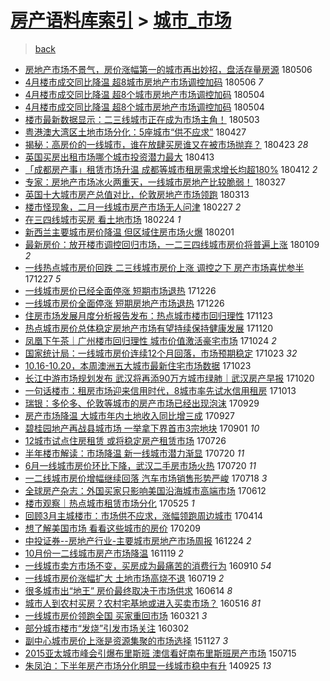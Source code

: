 [房产语料库索引](../../README.md)  > [城市_市场](城市_市场.md)
====
> [back](../README.md)

- [房地产市场不景气，房价涨幅第一的城市再出妙招，盘活存量房源](http://jkwz.applinzi.com/ittc/7099919263244747786.html#%E6%88%BF%E5%9C%B0%E4%BA%A7%E5%B8%82%E5%9C%BA%E4%B8%8D%E6%99%AF%E6%B0%94%EF%BC%8C%E6%88%BF%E4%BB%B7%E6%B6%A8%E5%B9%85%E7%AC%AC%E4%B8%80%E7%9A%84%E5%9F%8E%E5%B8%82%E5%86%8D%E5%87%BA%E5%A6%99%E6%8B%9B%EF%BC%8C%E7%9B%98%E6%B4%BB%E5%AD%98%E9%87%8F%E6%88%BF%E6%BA%90) 180506  
- [4月楼市成交同比降温 超8城市房地产市场调控加码](http://jkwz.applinzi.com/ittc/7099901847949280267.html#4%E6%9C%88%E6%A5%BC%E5%B8%82%E6%88%90%E4%BA%A4%E5%90%8C%E6%AF%94%E9%99%8D%E6%B8%A9+%E8%B6%858%E5%9F%8E%E5%B8%82%E6%88%BF%E5%9C%B0%E4%BA%A7%E5%B8%82%E5%9C%BA%E8%B0%83%E6%8E%A7%E5%8A%A0%E7%A0%81) 180506 *7* 
- [4月楼市成交同比降温 超8个城市房地产市场调控加码](http://jkwz.applinzi.com/ittc/7099274280724595718.html#4%E6%9C%88%E6%A5%BC%E5%B8%82%E6%88%90%E4%BA%A4%E5%90%8C%E6%AF%94%E9%99%8D%E6%B8%A9+%E8%B6%858%E4%B8%AA%E5%9F%8E%E5%B8%82%E6%88%BF%E5%9C%B0%E4%BA%A7%E5%B8%82%E5%9C%BA%E8%B0%83%E6%8E%A7%E5%8A%A0%E7%A0%81) 180504  
- [4月楼市成交同比降温 超8个城市房地产市场调控加码](http://jkwz.applinzi.com/ittc/7099258843798438918.html#4%E6%9C%88%E6%A5%BC%E5%B8%82%E6%88%90%E4%BA%A4%E5%90%8C%E6%AF%94%E9%99%8D%E6%B8%A9+%E8%B6%858%E4%B8%AA%E5%9F%8E%E5%B8%82%E6%88%BF%E5%9C%B0%E4%BA%A7%E5%B8%82%E5%9C%BA%E8%B0%83%E6%8E%A7%E5%8A%A0%E7%A0%81) 180504  
- [楼市最新数据显示：二三线城市正在成为市场主角！](http://jkwz.applinzi.com/ittc/7098925507985015818.html#%E6%A5%BC%E5%B8%82%E6%9C%80%E6%96%B0%E6%95%B0%E6%8D%AE%E6%98%BE%E7%A4%BA%EF%BC%9A%E4%BA%8C%E4%B8%89%E7%BA%BF%E5%9F%8E%E5%B8%82%E6%AD%A3%E5%9C%A8%E6%88%90%E4%B8%BA%E5%B8%82%E5%9C%BA%E4%B8%BB%E8%A7%92%EF%BC%81) 180503  
- [粤港澳大湾区土地市场分化：5座城市“供不应求”](http://jkwz.applinzi.com/ittc/7096742440734295051.html#%E7%B2%A4%E6%B8%AF%E6%BE%B3%E5%A4%A7%E6%B9%BE%E5%8C%BA%E5%9C%9F%E5%9C%B0%E5%B8%82%E5%9C%BA%E5%88%86%E5%8C%96%EF%BC%9A5%E5%BA%A7%E5%9F%8E%E5%B8%82%E2%80%9C%E4%BE%9B%E4%B8%8D%E5%BA%94%E6%B1%82%E2%80%9D) 180427  
- [揭秘：高房价的一线城市，谁在放肆买房谁又在被市场抛弃？](http://jkwz.applinzi.com/ittc/7095183400157840391.html#%E6%8F%AD%E7%A7%98%EF%BC%9A%E9%AB%98%E6%88%BF%E4%BB%B7%E7%9A%84%E4%B8%80%E7%BA%BF%E5%9F%8E%E5%B8%82%EF%BC%8C%E8%B0%81%E5%9C%A8%E6%94%BE%E8%82%86%E4%B9%B0%E6%88%BF%E8%B0%81%E5%8F%88%E5%9C%A8%E8%A2%AB%E5%B8%82%E5%9C%BA%E6%8A%9B%E5%BC%83%EF%BC%9F) 180423 *28* 
- [英国买房出租市场哪个城市投资潜力最大](http://jkwz.applinzi.com/ittc/7091417418943693831.html#%E8%8B%B1%E5%9B%BD%E4%B9%B0%E6%88%BF%E5%87%BA%E7%A7%9F%E5%B8%82%E5%9C%BA%E5%93%AA%E4%B8%AA%E5%9F%8E%E5%B8%82%E6%8A%95%E8%B5%84%E6%BD%9C%E5%8A%9B%E6%9C%80%E5%A4%A7) 180413  
- [「成都房产事」租赁市场升温 成都等城市租房需求增长均超180%](http://jkwz.applinzi.com/ittc/7091053457895326726.html#%E3%80%8C%E6%88%90%E9%83%BD%E6%88%BF%E4%BA%A7%E4%BA%8B%E3%80%8D%E7%A7%9F%E8%B5%81%E5%B8%82%E5%9C%BA%E5%8D%87%E6%B8%A9+%E6%88%90%E9%83%BD%E7%AD%89%E5%9F%8E%E5%B8%82%E7%A7%9F%E6%88%BF%E9%9C%80%E6%B1%82%E5%A2%9E%E9%95%BF%E5%9D%87%E8%B6%85180%25) 180412 *2* 
- [专家：房地产市场冰火两重天，一线城市房地产比较脆弱！](http://jkwz.applinzi.com/ittc/7085215601545184272.html#%E4%B8%93%E5%AE%B6%EF%BC%9A%E6%88%BF%E5%9C%B0%E4%BA%A7%E5%B8%82%E5%9C%BA%E5%86%B0%E7%81%AB%E4%B8%A4%E9%87%8D%E5%A4%A9%EF%BC%8C%E4%B8%80%E7%BA%BF%E5%9F%8E%E5%B8%82%E6%88%BF%E5%9C%B0%E4%BA%A7%E6%AF%94%E8%BE%83%E8%84%86%E5%BC%B1%EF%BC%81) 180327  
- [英国十大城市房产总值对比，伦敦房地产市场领跑](http://jkwz.applinzi.com/ittc/7079899524191749127.html#%E8%8B%B1%E5%9B%BD%E5%8D%81%E5%A4%A7%E5%9F%8E%E5%B8%82%E6%88%BF%E4%BA%A7%E6%80%BB%E5%80%BC%E5%AF%B9%E6%AF%94%EF%BC%8C%E4%BC%A6%E6%95%A6%E6%88%BF%E5%9C%B0%E4%BA%A7%E5%B8%82%E5%9C%BA%E9%A2%86%E8%B7%91) 180313  
- [楼市怪现象，二月一线城市房产市场无人问津](http://jkwz.applinzi.com/ittc/7075103601267835915.html#%E6%A5%BC%E5%B8%82%E6%80%AA%E7%8E%B0%E8%B1%A1%EF%BC%8C%E4%BA%8C%E6%9C%88%E4%B8%80%E7%BA%BF%E5%9F%8E%E5%B8%82%E6%88%BF%E4%BA%A7%E5%B8%82%E5%9C%BA%E6%97%A0%E4%BA%BA%E9%97%AE%E6%B4%A5) 180227 *2* 
- [在三四线城市买房  看土地市场](http://jkwz.applinzi.com/ittc/7073574986411672582.html#%E5%9C%A8%E4%B8%89%E5%9B%9B%E7%BA%BF%E5%9F%8E%E5%B8%82%E4%B9%B0%E6%88%BF++%E7%9C%8B%E5%9C%9F%E5%9C%B0%E5%B8%82%E5%9C%BA) 180224 *1* 
- [新西兰主要城市房价降温 但区域住房市场火爆](http://jkwz.applinzi.com/ittc/7065037900071044112.html#%E6%96%B0%E8%A5%BF%E5%85%B0%E4%B8%BB%E8%A6%81%E5%9F%8E%E5%B8%82%E6%88%BF%E4%BB%B7%E9%99%8D%E6%B8%A9+%E4%BD%86%E5%8C%BA%E5%9F%9F%E4%BD%8F%E6%88%BF%E5%B8%82%E5%9C%BA%E7%81%AB%E7%88%86) 180201  
- [最新房价：放开楼市调控回归市场，一二三四线城市房价将普遍上涨](http://jkwz.applinzi.com/ittc/7056493636554851338.html#%E6%9C%80%E6%96%B0%E6%88%BF%E4%BB%B7%EF%BC%9A%E6%94%BE%E5%BC%80%E6%A5%BC%E5%B8%82%E8%B0%83%E6%8E%A7%E5%9B%9E%E5%BD%92%E5%B8%82%E5%9C%BA%EF%BC%8C%E4%B8%80%E4%BA%8C%E4%B8%89%E5%9B%9B%E7%BA%BF%E5%9F%8E%E5%B8%82%E6%88%BF%E4%BB%B7%E5%B0%86%E6%99%AE%E9%81%8D%E4%B8%8A%E6%B6%A8) 180109 *2* 
- [一线热点城市房价回跌 二三线城市房价上涨 调控之下 房产市场喜忧参半](http://jkwz.applinzi.com/ittc/7051569790861181969.html#%E4%B8%80%E7%BA%BF%E7%83%AD%E7%82%B9%E5%9F%8E%E5%B8%82%E6%88%BF%E4%BB%B7%E5%9B%9E%E8%B7%8C+%E4%BA%8C%E4%B8%89%E7%BA%BF%E5%9F%8E%E5%B8%82%E6%88%BF%E4%BB%B7%E4%B8%8A%E6%B6%A8+%E8%B0%83%E6%8E%A7%E4%B9%8B%E4%B8%8B+%E6%88%BF%E4%BA%A7%E5%B8%82%E5%9C%BA%E5%96%9C%E5%BF%A7%E5%8F%82%E5%8D%8A) 171227 *5* 
- [一线城市房价已经全面停涨 短期市场退热](http://jkwz.applinzi.com/ittc/7051356071816332305.html#%E4%B8%80%E7%BA%BF%E5%9F%8E%E5%B8%82%E6%88%BF%E4%BB%B7%E5%B7%B2%E7%BB%8F%E5%85%A8%E9%9D%A2%E5%81%9C%E6%B6%A8+%E7%9F%AD%E6%9C%9F%E5%B8%82%E5%9C%BA%E9%80%80%E7%83%AD) 171226  
- [一线城市房价全面停涨 短期房地产市场退热](http://jkwz.applinzi.com/ittc/7051314709720990736.html#%E4%B8%80%E7%BA%BF%E5%9F%8E%E5%B8%82%E6%88%BF%E4%BB%B7%E5%85%A8%E9%9D%A2%E5%81%9C%E6%B6%A8+%E7%9F%AD%E6%9C%9F%E6%88%BF%E5%9C%B0%E4%BA%A7%E5%B8%82%E5%9C%BA%E9%80%80%E7%83%AD) 171226  
- [住房市场发展月度分析报告发布：热点城市楼市回归理性](http://jkwz.applinzi.com/ittc/7039089400951079952.html#%E4%BD%8F%E6%88%BF%E5%B8%82%E5%9C%BA%E5%8F%91%E5%B1%95%E6%9C%88%E5%BA%A6%E5%88%86%E6%9E%90%E6%8A%A5%E5%91%8A%E5%8F%91%E5%B8%83%EF%BC%9A%E7%83%AD%E7%82%B9%E5%9F%8E%E5%B8%82%E6%A5%BC%E5%B8%82%E5%9B%9E%E5%BD%92%E7%90%86%E6%80%A7) 171123  
- [热点城市房价总体稳定房地产市场有望持续保持健康发展](http://jkwz.applinzi.com/ittc/7037968813503546385.html#%E7%83%AD%E7%82%B9%E5%9F%8E%E5%B8%82%E6%88%BF%E4%BB%B7%E6%80%BB%E4%BD%93%E7%A8%B3%E5%AE%9A%E6%88%BF%E5%9C%B0%E4%BA%A7%E5%B8%82%E5%9C%BA%E6%9C%89%E6%9C%9B%E6%8C%81%E7%BB%AD%E4%BF%9D%E6%8C%81%E5%81%A5%E5%BA%B7%E5%8F%91%E5%B1%95) 171120  
- [凤凰下午茶｜广州楼市回归理性 城市价值激活豪宅市场](http://jkwz.applinzi.com/ittc/7028123641001280529.html#%E5%87%A4%E5%87%B0%E4%B8%8B%E5%8D%88%E8%8C%B6%EF%BD%9C%E5%B9%BF%E5%B7%9E%E6%A5%BC%E5%B8%82%E5%9B%9E%E5%BD%92%E7%90%86%E6%80%A7+%E5%9F%8E%E5%B8%82%E4%BB%B7%E5%80%BC%E6%BF%80%E6%B4%BB%E8%B1%AA%E5%AE%85%E5%B8%82%E5%9C%BA) 171024 *2* 
- [国家统计局：一线城市房价连续12个月回落，市场预期稳定](http://jkwz.applinzi.com/ittc/7027582865892705297.html#%E5%9B%BD%E5%AE%B6%E7%BB%9F%E8%AE%A1%E5%B1%80%EF%BC%9A%E4%B8%80%E7%BA%BF%E5%9F%8E%E5%B8%82%E6%88%BF%E4%BB%B7%E8%BF%9E%E7%BB%AD12%E4%B8%AA%E6%9C%88%E5%9B%9E%E8%90%BD%EF%BC%8C%E5%B8%82%E5%9C%BA%E9%A2%84%E6%9C%9F%E7%A8%B3%E5%AE%9A) 171023 *32* 
- [10.16-10.20，本周澳洲五大城市最新住宅市场数据](http://jkwz.applinzi.com/ittc/7027580834679358481.html#10.16-10.20%EF%BC%8C%E6%9C%AC%E5%91%A8%E6%BE%B3%E6%B4%B2%E4%BA%94%E5%A4%A7%E5%9F%8E%E5%B8%82%E6%9C%80%E6%96%B0%E4%BD%8F%E5%AE%85%E5%B8%82%E5%9C%BA%E6%95%B0%E6%8D%AE) 171023  
- [长江中游市场规划发布 武汉将再添90万方城市绿肺｜武汉房产早报](http://jkwz.applinzi.com/ittc/7026457393171530769.html#%E9%95%BF%E6%B1%9F%E4%B8%AD%E6%B8%B8%E5%B8%82%E5%9C%BA%E8%A7%84%E5%88%92%E5%8F%91%E5%B8%83+%E6%AD%A6%E6%B1%89%E5%B0%86%E5%86%8D%E6%B7%BB90%E4%B8%87%E6%96%B9%E5%9F%8E%E5%B8%82%E7%BB%BF%E8%82%BA%EF%BD%9C%E6%AD%A6%E6%B1%89%E6%88%BF%E4%BA%A7%E6%97%A9%E6%8A%A5) 171020  
- [一句话楼市：租房市场迎来信用时代，8城市率先试水信用租房](http://jkwz.applinzi.com/ittc/7023914849246118928.html#%E4%B8%80%E5%8F%A5%E8%AF%9D%E6%A5%BC%E5%B8%82%EF%BC%9A%E7%A7%9F%E6%88%BF%E5%B8%82%E5%9C%BA%E8%BF%8E%E6%9D%A5%E4%BF%A1%E7%94%A8%E6%97%B6%E4%BB%A3%EF%BC%8C8%E5%9F%8E%E5%B8%82%E7%8E%87%E5%85%88%E8%AF%95%E6%B0%B4%E4%BF%A1%E7%94%A8%E7%A7%9F%E6%88%BF) 171013  
- [瑞银：多伦多、伦敦等城市的房产市场已经出现泡沫](http://jkwz.applinzi.com/ittc/7018662612802470928.html#%E7%91%9E%E9%93%B6%EF%BC%9A%E5%A4%9A%E4%BC%A6%E5%A4%9A%E3%80%81%E4%BC%A6%E6%95%A6%E7%AD%89%E5%9F%8E%E5%B8%82%E7%9A%84%E6%88%BF%E4%BA%A7%E5%B8%82%E5%9C%BA%E5%B7%B2%E7%BB%8F%E5%87%BA%E7%8E%B0%E6%B3%A1%E6%B2%AB) 170929  
- [房产市场降温 大城市年内土地收入同比增三成](http://jkwz.applinzi.com/ittc/7017983425833862160.html#%E6%88%BF%E4%BA%A7%E5%B8%82%E5%9C%BA%E9%99%8D%E6%B8%A9+%E5%A4%A7%E5%9F%8E%E5%B8%82%E5%B9%B4%E5%86%85%E5%9C%9F%E5%9C%B0%E6%94%B6%E5%85%A5%E5%90%8C%E6%AF%94%E5%A2%9E%E4%B8%89%E6%88%90) 170927  
- [碧桂园地产再战县城市场 一举拿下界首市3宗地块](http://jkwz.applinzi.com/ittc/7008345539287188497.html#%E7%A2%A7%E6%A1%82%E5%9B%AD%E5%9C%B0%E4%BA%A7%E5%86%8D%E6%88%98%E5%8E%BF%E5%9F%8E%E5%B8%82%E5%9C%BA+%E4%B8%80%E4%B8%BE%E6%8B%BF%E4%B8%8B%E7%95%8C%E9%A6%96%E5%B8%823%E5%AE%97%E5%9C%B0%E5%9D%97) 170901 *10* 
- [12城市试点住房租赁 或将稳定房产租赁市场](http://jkwz.applinzi.com/ittc/6992748472632345616.html#12%E5%9F%8E%E5%B8%82%E8%AF%95%E7%82%B9%E4%BD%8F%E6%88%BF%E7%A7%9F%E8%B5%81+%E6%88%96%E5%B0%86%E7%A8%B3%E5%AE%9A%E6%88%BF%E4%BA%A7%E7%A7%9F%E8%B5%81%E5%B8%82%E5%9C%BA) 170726  
- [半年楼市解读：市场降温 新一线城市潜力渐显](http://jkwz.applinzi.com/ittc/6992347453708567568.html#%E5%8D%8A%E5%B9%B4%E6%A5%BC%E5%B8%82%E8%A7%A3%E8%AF%BB%EF%BC%9A%E5%B8%82%E5%9C%BA%E9%99%8D%E6%B8%A9+%E6%96%B0%E4%B8%80%E7%BA%BF%E5%9F%8E%E5%B8%82%E6%BD%9C%E5%8A%9B%E6%B8%90%E6%98%BE) 170720 *11* 
- [6月一线城市房价环比下降，武汉二手房市场火热](http://jkwz.applinzi.com/ittc/6992298564548822033.html#6%E6%9C%88%E4%B8%80%E7%BA%BF%E5%9F%8E%E5%B8%82%E6%88%BF%E4%BB%B7%E7%8E%AF%E6%AF%94%E4%B8%8B%E9%99%8D%EF%BC%8C%E6%AD%A6%E6%B1%89%E4%BA%8C%E6%89%8B%E6%88%BF%E5%B8%82%E5%9C%BA%E7%81%AB%E7%83%AD) 170720 *11* 
- [一二线城市房价增幅继续回落 汽车市场销售形势严峻](http://jkwz.applinzi.com/ittc/6991687643912733712.html#%E4%B8%80%E4%BA%8C%E7%BA%BF%E5%9F%8E%E5%B8%82%E6%88%BF%E4%BB%B7%E5%A2%9E%E5%B9%85%E7%BB%A7%E7%BB%AD%E5%9B%9E%E8%90%BD+%E6%B1%BD%E8%BD%A6%E5%B8%82%E5%9C%BA%E9%94%80%E5%94%AE%E5%BD%A2%E5%8A%BF%E4%B8%A5%E5%B3%BB) 170718 *3* 
- [全球房产杂志：外国买家只影响美国沿海城市高端市场](http://jkwz.applinzi.com/ittc/6978241121493713924.html#%E5%85%A8%E7%90%83%E6%88%BF%E4%BA%A7%E6%9D%82%E5%BF%97%EF%BC%9A%E5%A4%96%E5%9B%BD%E4%B9%B0%E5%AE%B6%E5%8F%AA%E5%BD%B1%E5%93%8D%E7%BE%8E%E5%9B%BD%E6%B2%BF%E6%B5%B7%E5%9F%8E%E5%B8%82%E9%AB%98%E7%AB%AF%E5%B8%82%E5%9C%BA) 170612  
- [楼市观察｜热点城市租赁市场分化](http://jkwz.applinzi.com/ittc/6971678561340490756.html#%E6%A5%BC%E5%B8%82%E8%A7%82%E5%AF%9F%EF%BD%9C%E7%83%AD%E7%82%B9%E5%9F%8E%E5%B8%82%E7%A7%9F%E8%B5%81%E5%B8%82%E5%9C%BA%E5%88%86%E5%8C%96) 170525 *1* 
- [回顾3月主城楼市：市场供不应求，涨幅领跑周边城市](http://jkwz.applinzi.com/ittc/6956321088958104580.html#%E5%9B%9E%E9%A1%BE3%E6%9C%88%E4%B8%BB%E5%9F%8E%E6%A5%BC%E5%B8%82%EF%BC%9A%E5%B8%82%E5%9C%BA%E4%BE%9B%E4%B8%8D%E5%BA%94%E6%B1%82%EF%BC%8C%E6%B6%A8%E5%B9%85%E9%A2%86%E8%B7%91%E5%91%A8%E8%BE%B9%E5%9F%8E%E5%B8%82) 170414  
- [想了解美国市场 看看这些城市的房价](http://jkwz.applinzi.com/ittc/6932565566719263749.html#%E6%83%B3%E4%BA%86%E8%A7%A3%E7%BE%8E%E5%9B%BD%E5%B8%82%E5%9C%BA+%E7%9C%8B%E7%9C%8B%E8%BF%99%E4%BA%9B%E5%9F%8E%E5%B8%82%E7%9A%84%E6%88%BF%E4%BB%B7) 170209  
- [中投证券--房地产行业-主要城市房地产市场周报](http://jkwz.applinzi.com/ittc/6915150392546821125.html#%E4%B8%AD%E6%8A%95%E8%AF%81%E5%88%B8--%E6%88%BF%E5%9C%B0%E4%BA%A7%E8%A1%8C%E4%B8%9A-%E4%B8%BB%E8%A6%81%E5%9F%8E%E5%B8%82%E6%88%BF%E5%9C%B0%E4%BA%A7%E5%B8%82%E5%9C%BA%E5%91%A8%E6%8A%A5) 161224 *2* 
- [10月份一二线城市房产市场降温](http://jkwz.applinzi.com/ittc/6902029271064642565.html#10%E6%9C%88%E4%BB%BD%E4%B8%80%E4%BA%8C%E7%BA%BF%E5%9F%8E%E5%B8%82%E6%88%BF%E4%BA%A7%E5%B8%82%E5%9C%BA%E9%99%8D%E6%B8%A9) 161119 *2* 
- [一线城市卖方市场不变，买房成为最痛苦的消费行为](http://jkwz.applinzi.com/ittc/6876263870959715333.html#%E4%B8%80%E7%BA%BF%E5%9F%8E%E5%B8%82%E5%8D%96%E6%96%B9%E5%B8%82%E5%9C%BA%E4%B8%8D%E5%8F%98%EF%BC%8C%E4%B9%B0%E6%88%BF%E6%88%90%E4%B8%BA%E6%9C%80%E7%97%9B%E8%8B%A6%E7%9A%84%E6%B6%88%E8%B4%B9%E8%A1%8C%E4%B8%BA) 160910 *54* 
- [一线城市房价涨幅扩大 土地市场高烧不退](http://jkwz.applinzi.com/ittc/6856487409419813892.html#%E4%B8%80%E7%BA%BF%E5%9F%8E%E5%B8%82%E6%88%BF%E4%BB%B7%E6%B6%A8%E5%B9%85%E6%89%A9%E5%A4%A7+%E5%9C%9F%E5%9C%B0%E5%B8%82%E5%9C%BA%E9%AB%98%E7%83%A7%E4%B8%8D%E9%80%80) 160719 *2* 
- [很多城市出“地王” 房价最终取决于市场供求](http://jkwz.applinzi.com/ittc/6843606149475337221.html#%E5%BE%88%E5%A4%9A%E5%9F%8E%E5%B8%82%E5%87%BA%E2%80%9C%E5%9C%B0%E7%8E%8B%E2%80%9D+%E6%88%BF%E4%BB%B7%E6%9C%80%E7%BB%88%E5%8F%96%E5%86%B3%E4%BA%8E%E5%B8%82%E5%9C%BA%E4%BE%9B%E6%B1%82) 160614 *8* 
- [城市人到农村买房？农村宅基地或进入买卖市场？](http://jkwz.applinzi.com/ittc/6832822022761350149.html#%E5%9F%8E%E5%B8%82%E4%BA%BA%E5%88%B0%E5%86%9C%E6%9D%91%E4%B9%B0%E6%88%BF%EF%BC%9F%E5%86%9C%E6%9D%91%E5%AE%85%E5%9F%BA%E5%9C%B0%E6%88%96%E8%BF%9B%E5%85%A5%E4%B9%B0%E5%8D%96%E5%B8%82%E5%9C%BA%EF%BC%9F) 160516 *81* 
- [一线城市房价领跑全国 买家重回市场](http://jkwz.applinzi.com/ittc/6812052892596831236.html#%E4%B8%80%E7%BA%BF%E5%9F%8E%E5%B8%82%E6%88%BF%E4%BB%B7%E9%A2%86%E8%B7%91%E5%85%A8%E5%9B%BD+%E4%B9%B0%E5%AE%B6%E9%87%8D%E5%9B%9E%E5%B8%82%E5%9C%BA) 160321 *3* 
- [部分城市楼市“发烧”引发市场关注](http://jkwz.applinzi.com/ittc/6804986754142569477.html#%E9%83%A8%E5%88%86%E5%9F%8E%E5%B8%82%E6%A5%BC%E5%B8%82%E2%80%9C%E5%8F%91%E7%83%A7%E2%80%9D%E5%BC%95%E5%8F%91%E5%B8%82%E5%9C%BA%E5%85%B3%E6%B3%A8) 160302  
- [副中心城市房价上涨是资源集聚的市场选择](http://jkwz.applinzi.com/ittc/6769250425475957764.html#%E5%89%AF%E4%B8%AD%E5%BF%83%E5%9F%8E%E5%B8%82%E6%88%BF%E4%BB%B7%E4%B8%8A%E6%B6%A8%E6%98%AF%E8%B5%84%E6%BA%90%E9%9B%86%E8%81%9A%E7%9A%84%E5%B8%82%E5%9C%BA%E9%80%89%E6%8B%A9) 151127 *3* 
- [2015亚太城市峰会引爆布里斯班 澳信看好南布里斯班房产市场](http://jkwz.applinzi.com/ittc/547650615069263308.html#2015%E4%BA%9A%E5%A4%AA%E5%9F%8E%E5%B8%82%E5%B3%B0%E4%BC%9A%E5%BC%95%E7%88%86%E5%B8%83%E9%87%8C%E6%96%AF%E7%8F%AD+%E6%BE%B3%E4%BF%A1%E7%9C%8B%E5%A5%BD%E5%8D%97%E5%B8%83%E9%87%8C%E6%96%AF%E7%8F%AD%E6%88%BF%E4%BA%A7%E5%B8%82%E5%9C%BA) 150715  
- [朱凤泊：下半年房产市场分化明显一线城市稳中有升](http://jkwz.applinzi.com/ittc/547650611373637995.html#%E6%9C%B1%E5%87%A4%E6%B3%8A%EF%BC%9A%E4%B8%8B%E5%8D%8A%E5%B9%B4%E6%88%BF%E4%BA%A7%E5%B8%82%E5%9C%BA%E5%88%86%E5%8C%96%E6%98%8E%E6%98%BE%E4%B8%80%E7%BA%BF%E5%9F%8E%E5%B8%82%E7%A8%B3%E4%B8%AD%E6%9C%89%E5%8D%87) 140925 *13* 
